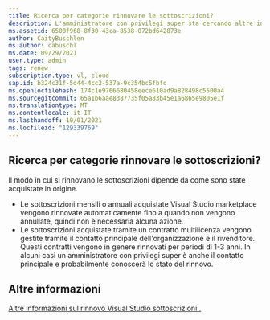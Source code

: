 ```yaml
---
title: Ricerca per categorie rinnovare le sottoscrizioni?
description: L'amministratore con privilegi super sta cercando altre informazioni su come rinnovare
ms.assetid: 6500f968-8f30-43ca-8538-072bd642873e
author: CaityBuschlen
ms.author: cabuschl
ms.date: 09/29/2021
user.type: admin
tags: renew
subscription.type: vl, cloud
sap.id: b324c31f-5d44-4cc2-537a-9c354bc5fbfc
ms.openlocfilehash: 174c1e9766680458eece610ad9a828498c5500a4
ms.sourcegitcommit: 65a1b6aae8387735f05a83b45e1a6865e9805e1f
ms.translationtype: MT
ms.contentlocale: it-IT
ms.lasthandoff: 10/01/2021
ms.locfileid: "129339769"
---
```

## <a name="how-do-i-renew-subscriptions"></a>Ricerca per categorie rinnovare le sottoscrizioni?

Il modo in cui si rinnovano le sottoscrizioni dipende da come sono state acquistate in origine. 
* Le sottoscrizioni mensili o annuali acquistate Visual Studio marketplace vengono rinnovate automaticamente fino a quando non vengono annullate, quindi non è necessaria alcuna azione. 
* Le sottoscrizioni acquistate tramite un contratto multilicenza vengono gestite tramite il contatto principale dell'organizzazione e il rivenditore. Questi contratti vengono in genere rinnovati per periodi di 1-3 anni. In alcuni casi un amministratore con privilegi super è anche il contatto principale e probabilmente conoscerà lo stato del rinnovo. 

## <a name="more-information"></a>Altre informazioni
[Altre informazioni sul rinnovo Visual Studio sottoscrizioni .](https://docs.microsoft.com/visualstudio/subscriptions/faq/admin/renewal-cancellation/)
